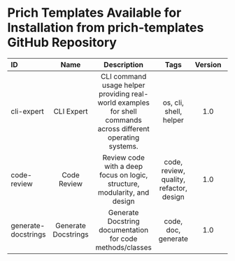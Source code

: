 # Prich Templates Available for Installation from prich-templates GitHub Repository  

| ID   | Name  | Description | Tags  | Version | Author | Archive |
| :--- | :---: |    :---:    | :---: |  :---:  | :---:  | :---    |
| cli-expert | CLI Expert | CLI command usage helper providing real-world examples for shell commands across different operating systems. | os, cli, shell, helper | 1.0 | prich | [cli-expert.zip](https://raw.githubusercontent.com/oleks-dev/prich-templates/main/dist/cli-expert.zip)
| code-review | Code Review | Review code with a deep focus on logic, structure, modularity, and design | code, review, quality, refactor, design | 1.0 | prich | [code-review.zip](https://raw.githubusercontent.com/oleks-dev/prich-templates/main/dist/code-review.zip)
| generate-docstrings | Generate Docstrings | Generate Docstring documentation for code methods/classes | code, doc, generate | 1.0 | prich | [generate-docstrings.zip](https://raw.githubusercontent.com/oleks-dev/prich-templates/main/dist/generate-docstrings.zip)
